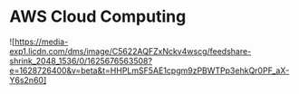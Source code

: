 # AWS Cloud Computing

![https://media-exp1.licdn.com/dms/image/C5622AQFZxNckv4wscg/feedshare-shrink_2048_1536/0/1625676563508?e=1628726400&v=beta&t=HHPLmSF5AE1cpgm9zPBWTPp3ehkQr0PF_aX-Y6s2n60]
